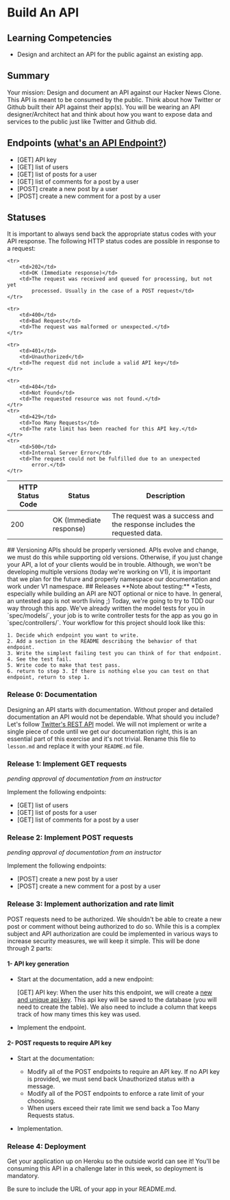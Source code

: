 
# Build An API

## Learning Competencies
- Design and architect an API for the public against an existing app.

## Summary

Your mission: Design and document an API against our Hacker News Clone.
This API is meant to be consumed by the public. Think about how Twitter or
Github built their API against their app(s). You will be wearing an API designer/Architect
hat and think about how you want to expose data and services to the public just like
Twitter and Github did.


## Endpoints ([what's an API Endpoint?](http://bit.ly/1jIgbNw))
- [GET] API key
- [GET] list of users
- [GET] list of posts for a user
- [GET] list of comments for a post by a user
- [POST] create a new post by a user
- [POST] create a new comment for a post by a user

## Statuses
It is important to always send back the appropriate status codes with your API response.
The following HTTP status codes are possible in response to a request:

<table>
  <thead>
    <th>HTTP Status Code</th>
    <th>Status</th>
    <th>Description</th>
  </thead>
  <tbody>
       <tr>
        <td>200</td>
        <td>OK (Immediate response)</td>
        <td>The request was a success and the response includes the
            requested data.</td>
    </tr>

    <tr>
        <td>202</td>
        <td>OK (Immediate response)</td>
        <td>The request was received and queued for processing, but not yet
            processed. Usually in the case of a POST request</td>
    </tr>

    <tr>
        <td>400</td>
        <td>Bad Request</td>
        <td>The request was malformed or unexpected.</td>
    </tr>

    <tr>
        <td>401</td>
        <td>Unauthorized</td>
        <td>The request did not include a valid API key</td>
    </tr>

    <tr>
        <td>404</td>
        <td>Not Found</td>
        <td>The requested resource was not found.</td>
    </tr>
    <tr>
        <td>429</td>
        <td>Too Many Requests</td>
        <td>The rate limit has been reached for this API key.</td>
    </tr>
    <tr>
        <td>500</td>
        <td>Internal Server Error</td>
        <td>The request could not be fulfilled due to an unexpected
            error.</td>
    </tr>
</tbody>
</table>
## Versioning
APIs should be properly versioned. APIs evolve and change, we must do this while supporting
old versions. Otherwise, if you just change your API, a lot of your clients would be in trouble.
Although, we won't be developing multiple versions (today we're working on V1), it is important
that we plan for the future and properly namespace our documentation and work under V1 namespace.
## Releases
**Note about testing:** *Tests, especially while building an API are NOT optional or nice to have.
In general, an untested app is not worth living ;) Today, we're going to try to TDD our way through this app. We've already written the model tests for you in `spec/models/`, your job is to write controller tests for the app as you go in `spec/controllers/`. Your workflow for this project should look like this:

    1. Decide which endpoint you want to write.
    2. Add a section in the README describing the behavior of that endpoint.
    3. Write the simplest failing test you can think of for that endpoint.
    4. See the test fail.
    5. Write code to make that test pass.
    6. return to step 3. If there is nothing else you can test on that endpoint, return to step 1.

### Release 0: Documentation
Designing an API starts with documentation. Without proper and detailed documentation
an API would not be dependable. What should you include? Let's follow [Twitter's REST API](https://dev.twitter.com/docs/api/1.1) model.
We will not implement or write a single piece of code until we get our documentation right, this is an
essential part of this exercise and it's not trivial. Rename this file to `lesson.md` and replace it with your `README.md` file.

### Release 1: Implement GET requests
_pending approval of documentation from an instructor_

Implement the following endpoints:
- [GET] list of users
- [GET] list of posts for a user
- [GET] list of comments for a post by a user

### Release 2: Implement POST requests
_pending approval of documentation from an instructor_

Implement the following endpoints:
- [POST] create a new post by a user
- [POST] create a new comment for a post by a user

### Release 3: Implement authorization and rate limit
POST requests need to be authorized. We shouldn't be able to create a new post
or comment without being authorized to do so. While this is a complex subject
and API authorization are could be implemented in various ways to increase
security measures, we will keep it simple. This will be done through 2 parts:

#### 1- API key generation
- Start at the documentation, add a new endpoint:

  [GET] API key: When the user hits this endpoint, we will create a [new and unique
  api key](http://www.ruby-doc.org/stdlib-1.9.3/libdoc/securerandom/rdoc/SecureRandom.html#method-c-hex).
  This api key will be saved to the database (you will need to create the table). We also need to include
  a column that keeps track of how many times this key was used.

- Implement the endpoint.


#### 2- POST requests to require API key
- Start at the documentation:
  - Modify all of the POST endpoints to require an API
key. If no API key is provided, we must send back Unauthorized status with a message.
  - Modify all of the POST endpoints to enforce a rate limit of your choosing.
  - When users exceed their rate limit we send back a Too Many Requests status.

- Implementation.

### Release 4: Deployment
Get your application up on Heroku so the outside world can see it! You'll be consuming this API in a challenge later in this week, so deployment is mandatory.

Be sure to include the URL of your app in your README.md.
